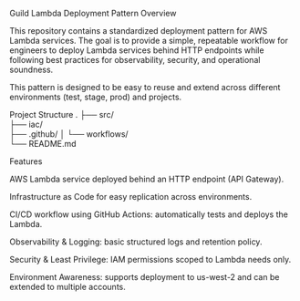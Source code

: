 Guild Lambda Deployment Pattern
Overview

This repository contains a standardized deployment pattern for AWS Lambda services. The goal is to provide a simple, repeatable workflow for engineers to deploy Lambda services behind HTTP endpoints while following best practices for observability, security, and operational soundness.

This pattern is designed to be easy to reuse and extend across different environments (test, stage, prod) and projects.

Project Structure
.
├── src/                  
├── iac/                 
├── .github/
│   └── workflows/       
└── README.md             

Features

AWS Lambda service deployed behind an HTTP endpoint (API Gateway).

Infrastructure as Code for easy replication across environments.

CI/CD workflow using GitHub Actions: automatically tests and deploys the Lambda.

Observability & Logging: basic structured logs and retention policy.

Security & Least Privilege: IAM permissions scoped to Lambda needs only.

Environment Awareness: supports deployment to us-west-2 and can be extended to multiple accounts.